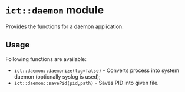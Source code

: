 # `ict::daemon` module

Provides the functions for a daemon application.

## Usage

Following functions are available:
* `ict::daemon::daemonize(log=false)` - Converts process into system daemon (optionally syslog is used);
* `ict::daemon::savePid(pid,path)` - Saves PID into given file.
